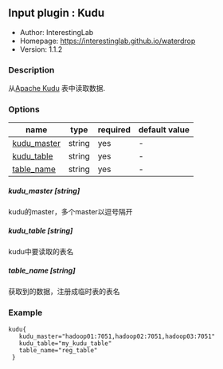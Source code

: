 ## Input plugin : Kudu

* Author: InterestingLab
* Homepage: https://interestinglab.github.io/waterdrop
* Version: 1.1.2

### Description

从[Apache Kudu](https://kudu.apache.org) 表中读取数据.

### Options

| name | type | required | default value |
| --- | --- | --- | --- |
| [kudu_master](#kudu_master-string) | string | yes | - |
| [kudu_table](#kudu_table) | string | yes | - |
| [table_name](#table_name-string) | string | yes | - |


##### kudu_master [string]

kudu的master，多个master以逗号隔开

##### kudu_table [string]

kudu中要读取的表名

##### table_name [string]

获取到的数据，注册成临时表的表名



### Example

```
kudu{
   kudu_master="hadoop01:7051,hadoop02:7051,hadoop03:7051"
   kudu_table="my_kudu_table"
   table_name="reg_table"
 }
```
